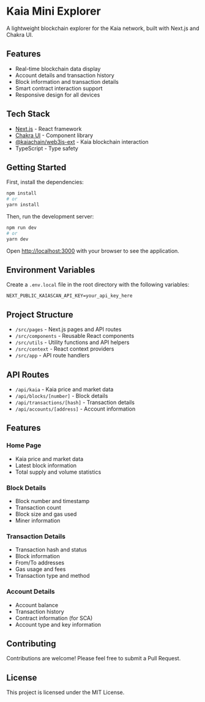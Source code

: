 # Kaia Mini Explorer

A lightweight blockchain explorer for the Kaia network, built with Next.js and Chakra UI.

## Features

- Real-time blockchain data display
- Account details and transaction history
- Block information and transaction details
- Smart contract interaction support
- Responsive design for all devices

## Tech Stack

- [Next.js](https://nextjs.org) - React framework
- [Chakra UI](https://chakra-ui.com) - Component library
- [@kaiachain/web3js-ext](https://github.com/kaiachain/web3js-ext) - Kaia blockchain interaction
- TypeScript - Type safety

## Getting Started

First, install the dependencies:

```bash
npm install
# or
yarn install
```

Then, run the development server:

```bash
npm run dev
# or
yarn dev
```

Open [http://localhost:3000](http://localhost:3000) with your browser to see the application.

## Environment Variables

Create a `.env.local` file in the root directory with the following variables:

```env
NEXT_PUBLIC_KAIASCAN_API_KEY=your_api_key_here
```

## Project Structure

- `/src/pages` - Next.js pages and API routes
- `/src/components` - Reusable React components
- `/src/utils` - Utility functions and API helpers
- `/src/context` - React context providers
- `/src/app` - API route handlers

## API Routes

- `/api/kaia` - Kaia price and market data
- `/api/blocks/[number]` - Block details
- `/api/transactions/[hash]` - Transaction details
- `/api/accounts/[address]` - Account information

## Features

### Home Page
- Kaia price and market data
- Latest block information
- Total supply and volume statistics

### Block Details
- Block number and timestamp
- Transaction count
- Block size and gas used
- Miner information

### Transaction Details
- Transaction hash and status
- Block information
- From/To addresses
- Gas usage and fees
- Transaction type and method

### Account Details
- Account balance
- Transaction history
- Contract information (for SCA)
- Account type and key information

## Contributing

Contributions are welcome! Please feel free to submit a Pull Request.

## License

This project is licensed under the MIT License.
